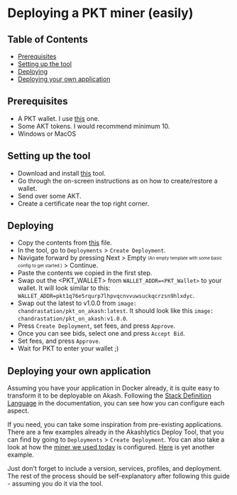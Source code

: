 # Deploying a PKT miner (easily)

## Table of Contents
 - [Prerequisites](#prerequisites)
 - [Setting up the tool](#setting-up-the-tool)
 - [Deploying](#deploying)
 - [Deploying your own application](#deploying-your-own-application)
## Prerequisites
 - A PKT wallet. I use [this](http://pkt.world/wallet) one.
 - Some AKT tokens. I would recommend minimum 10.
 - Windows or MacOS
 
## Setting up the tool

 - Download and install [this](https://www.akashlytics.com/deploy) tool.
 - Go through the on-screen instructions as on how to create/restore a wallet.
 - Send over some AKT.
 - Create a certificate near the top right corner.

## Deploying

 - Copy the contents from [this](https://github.com/ovrclk/pkt-miner/blob/main/deploy.yaml) file.
 - In the tool, go to `Deployments` > `Create Deployment`.
 - Navigate forward by pressing Next > Empty <sub><sup>(An empty template with some basic config to get started.)</sub></sup> > Continue.
 - Paste the contents we copied in the first step.
 - Swap out the <PKT_WALLET> from `WALLET_ADDR=<PKT_Wallet>` to your wallet. It will look similar to this: `WALLET_ADDR=pkt1q76e5rqurp7lhpvqcnvvuwsuckqcrzsn9hlxdyc`.
 - Swap out the latest to v1.0.0 from `image: chandrastation/pkt_on_akash:latest`. It should look like this `image: chandrastation/pkt_on_akash:v1.0.0`.
 - Press `Create Deployment`, set fees, and press `Approve`.
 - Once you can see bids, select one and press `Accept Bid`.
 - Set fees, and press `Approve`.
 - Wait for PKT to enter your wallet ;)

## Deploying your own application

Assuming you have your application in Docker already, it is quite easy to transform it to be deployable on Akash. Following the [Stack Definition Language](https://docs.akash.network/sdl) in the documentation, you can see how you can configure each aspect.

If you need, you can take some inspiration from pre-existing applications. There are a few examples already in the Akashlytics Deploy Tool, that you can find by going to `Deployments` > `Create Deployment`. You can also take a look at how the [miner we used today](https://github.com/ovrclk/pkt-miner/blob/main/deploy.yaml) is configured. [Here](https://github.com/ovrclk/docs/blob/62714bb13cfde51ce6210dba626d7248847ba8c1/sdl/deployment.yaml) is yet another example.
 
Just don't forget to include a version, services, profiles, and deployment. The rest of the process should be self-explanatory after following this guide - assuming you do it via the tool.
